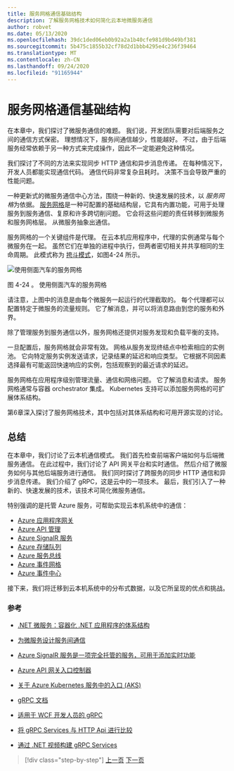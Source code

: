 ```yaml
---
title: 服务网格通信基础结构
description: 了解服务网格技术如何简化云本地微服务通信
author: robvet
ms.date: 05/13/2020
ms.openlocfilehash: 39dc1ded06eb0b92a2a1b40cfe981d9bd49bf381
ms.sourcegitcommit: 5b475c1855b32cf78d2d1bbb4295e4c236f39464
ms.translationtype: MT
ms.contentlocale: zh-CN
ms.lasthandoff: 09/24/2020
ms.locfileid: "91165944"
---
```

# <a name="service-mesh-communication-infrastructure"></a>服务网格通信基础结构

在本章中，我们探讨了微服务通信的难题。 我们说，开发团队需要对后端服务之间的通信方式保密。 理想情况下，服务间通信越少，性能越好。 不过，由于后端服务经常依赖于另一种方式来完成操作，因此不一定能避免这种情况。

我们探讨了不同的方法来实现同步 HTTP 通信和异步消息传递。 在每种情况下，开发人员都能实现通信代码。 通信代码非常复杂且耗时。 决策不当会导致严重的性能问题。

一种更新式的微服务通信中心方法，围绕一种新的、快速发展的技术，以 *服务网格*为依据。 [服务网格](https://www.nginx.com/blog/what-is-a-service-mesh/)是一种可配置的基础结构层，它具有内置功能，可用于处理服务到服务通信、复原和许多跨切削问题。 它会将这些问题的责任转移到微服务和服务网格层。 从微服务抽象出通信。

服务网格的一个关键组件是代理。 在云本机应用程序中，代理的实例通常与每个微服务在一起。 虽然它们在单独的进程中执行，但两者密切相关并共享相同的生命周期。 此模式称为 [挎斗模式](/azure/architecture/patterns/sidecar)，如图4-24 所示。

![使用侧面汽车的服务网格](./media/service-mesh-with-side-car.png)

图 4-24  。 使用侧面汽车的服务网格

请注意，上图中的消息是由每个微服务一起运行的代理截取的。 每个代理都可以配置特定于微服务的流量规则。 它了解消息，并可以将消息路由到您的服务和外界。

除了管理服务到服务通信以外，服务网格还提供对服务发现和负载平衡的支持。

一旦配置后，服务网格就会非常有效。 网格从服务发现终结点中检索相应的实例池。 它向特定服务实例发送请求，记录结果的延迟和响应类型。 它根据不同因素选择最有可能返回快速响应的实例，包括观察到的最近请求的延迟。

服务网格在应用程序级别管理流量、通信和网络问题。 它了解消息和请求。 服务网格通常与容器 orchestrator 集成。 Kubernetes 支持可以添加服务网格的可扩展体系结构。

第6章深入探讨了服务网格技术，其中包括对其体系结构和可用开源实现的讨论。

## <a name="summary"></a>总结

在本章中，我们讨论了云本机通信模式。 我们首先检查前端客户端如何与后端微服务通信。 在此过程中，我们讨论了 API 网关平台和实时通信。 然后介绍了微服务如何与其他后端服务进行通信。 我们同时探讨了跨服务的同步 HTTP 通信和异步消息传递。 我们介绍了 gRPC，这是云中的一项技术。 最后，我们引入了一种新的、快速发展的技术，该技术可简化微服务通信。

特别强调的是托管 Azure 服务，可帮助实现云本机系统中的通信：

- [Azure 应用程序网关](/azure/application-gateway/overview)
- [Azure API 管理](https://azure.microsoft.com/services/api-management/)
- [Azure SignalR 服务](https://azure.microsoft.com/services/signalr-service/)
- [Azure 存储队列](/azure/storage/queues/storage-queues-introduction)
- [Azure 服务总线](/azure/service-bus-messaging/service-bus-messaging-overview)
- [Azure 事件网格](/azure/event-grid/overview)
- [Azure 事件中心](https://azure.microsoft.com/services/event-hubs/)

接下来，我们将迁移到云本机系统中的分布式数据，以及它所呈现的优点和挑战。

### <a name="references"></a>参考

- [.NET 微服务：容器化 .NET 应用程序的体系结构](https://dotnet.microsoft.com/download/thank-you/microservices-architecture-ebook)

- [为微服务设计服务间通信](/azure/architecture/microservices/design/interservice-communication)

- [Azure SignalR 服务是一项完全托管的服务，可用于添加实时功能](https://azure.microsoft.com/blog/azure-signalr-service-a-fully-managed-service-to-add-real-time-functionality/)

- [Azure API 网关入口控制器](https://azure.github.io/application-gateway-kubernetes-ingress/)

- [关于 Azure Kubernetes 服务中的入口 (AKS) ](https://vincentlauzon.com/2018/10/10/about-ingress-in-azure-kubernetes-service-aks/)

- [gRPC 文档](https://grpc.io/docs/guides/)

- [适用于 WCF 开发人员的 gRPC](../grpc-for-wcf-developers/index.md)

- [将 gRPC Services 与 HTTP Api 进行比较](/aspnet/core/grpc/comparison?view=aspnetcore-3.0)

- [通过 .NET 视频构建 gRPC Services](https://channel9.msdn.com/Shows/The-Cloud-Native-Show/Building-Microservices-with-gRPC-and-NET)

>[!div class="step-by-step"]
>[上一页](grpc.md)
>[下一页](distributed-data.md)
